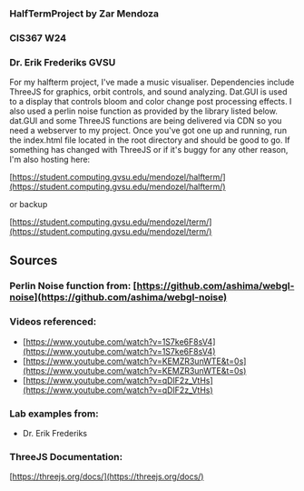 ### HalfTermProject by Zar Mendoza
### CIS367 W24
### Dr. Erik Frederiks GVSU

For my halfterm project, I've made a music visualiser. Dependencies include ThreeJS for graphics, orbit controls, and sound analyzing. Dat.GUI is used to a display that controls bloom and color change post processing effects. I also used a perlin noise function as provided by the library listed below. dat.GUI and some ThreeJS functions are being delivered via CDN so you need a webserver to my project. Once you've got one up and running, run the index.html file located in the root directory and should be good to go. If something has changed with ThreeJS or if it's buggy for any other reason, I'm also hosting here:

[https://student.computing.gvsu.edu/mendozel/halfterm/](https://student.computing.gvsu.edu/mendozel/halfterm/)

or backup

[https://student.computing.gvsu.edu/mendozel/term/](https://student.computing.gvsu.edu/mendozel/term/)

## Sources

### Perlin Noise function from: [https://github.com/ashima/webgl-noise](https://github.com/ashima/webgl-noise)

### Videos referenced:
- [https://www.youtube.com/watch?v=1S7ke6F8sV4](https://www.youtube.com/watch?v=1S7ke6F8sV4)
- [https://www.youtube.com/watch?v=KEMZR3unWTE&t=0s](https://www.youtube.com/watch?v=KEMZR3unWTE&t=0s)
- [https://www.youtube.com/watch?v=qDIF2z_VtHs](https://www.youtube.com/watch?v=qDIF2z_VtHs)

### Lab examples from:
- Dr. Erik Frederiks

### ThreeJS Documentation:
[https://threejs.org/docs/](https://threejs.org/docs/)


